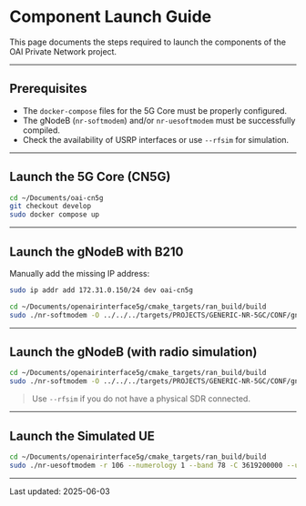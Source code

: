 # Component Launch Guide

This page documents the steps required to launch the components of the OAI Private Network project.

---

## Prerequisites

* The `docker-compose` files for the 5G Core must be properly configured.
* The gNodeB (`nr-softmodem`) and/or `nr-uesoftmodem` must be successfully compiled.
* Check the availability of USRP interfaces or use `--rfsim` for simulation.

---

## Launch the 5G Core (CN5G)

```bash
cd ~/Documents/oai-cn5g
git checkout develop
sudo docker compose up
```

---

## Launch the gNodeB with B210

Manually add the missing IP address:

```bash
sudo ip addr add 172.31.0.150/24 dev oai-cn5g
```

```bash
cd ~/Documents/openairinterface5g/cmake_targets/ran_build/build
sudo ./nr-softmodem -O ../../../targets/PROJECTS/GENERIC-NR-5GC/CONF/gnb.sa.band78.fr1.106PRB.usrpb210.conf --gNBs.[0].min_rxtxtime 6 -E --continuous-tx
```

---

## Launch the gNodeB (with radio simulation)

```bash
cd ~/Documents/openairinterface5g/cmake_targets/ran_build/build
sudo ./nr-softmodem -O ../../../targets/PROJECTS/GENERIC-NR-5GC/CONF/gnb.sa.band78.fr1.106PRB.usrpb210.conf --gNBs.[0].min_rxtxtime 6 --rfsim
```

> Use `--rfsim` if you do not have a physical SDR connected.

---

## Launch the Simulated UE

```bash
cd ~/Documents/openairinterface5g/cmake_targets/ran_build/build
sudo ./nr-uesoftmodem -r 106 --numerology 1 --band 78 -C 3619200000 --uicc0.imsi 001010000000001 --rfsim
```

---

Last updated: 2025-06-03